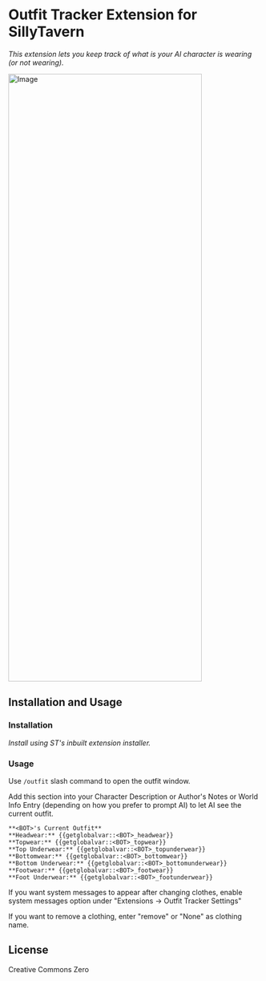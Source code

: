 # Outfit Tracker Extension for SillyTavern

*This extension lets you keep track of what is your AI character is wearing (or not wearing).*

<img width="386" height="1212" alt="Image" src="https://github.com/user-attachments/assets/af3bead4-23a9-44f6-bd55-96786ba4a3cf" />

## Installation and Usage

### Installation

*Install using ST's inbuilt extension installer.* 

### Usage

Use `/outfit` slash command to open the outfit window.

Add this section into your Character Description or Author's Notes or World Info Entry (depending on how you prefer to prompt AI) to let AI see the current outfit.

```
**<BOT>'s Current Outfit**
**Headwear:** {{getglobalvar::<BOT>_headwear}}
**Topwear:** {{getglobalvar::<BOT>_topwear}}
**Top Underwear:** {{getglobalvar::<BOT>_topunderwear}}
**Bottomwear:** {{getglobalvar::<BOT>_bottomwear}}
**Bottom Underwear:** {{getglobalvar::<BOT>_bottomunderwear}}
**Footwear:** {{getglobalvar::<BOT>_footwear}}
**Foot Underwear:** {{getglobalvar::<BOT>_footunderwear}}
```

If you want system messages to appear after changing clothes, enable system messages option under "Extensions -> Outfit Tracker Settings"

If you want to remove a clothing, enter "remove" or "None" as clothing name.

## License

Creative Commons Zero
